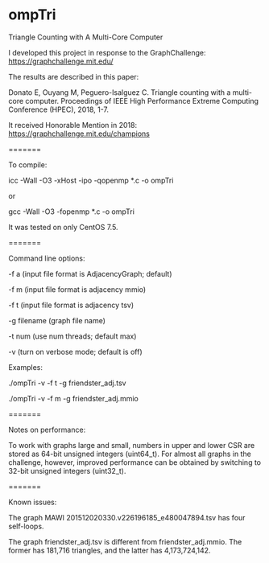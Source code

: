 # ompTri
Triangle Counting with A Multi-Core Computer

I developed this project in response to the GraphChallenge: https://graphchallenge.mit.edu/

The results are described in this paper:

Donato E, Ouyang M, Peguero-Isalguez C.  Triangle counting with a multi-core computer.  Proceedings of IEEE High Performance Extreme Computing Conference (HPEC), 2018, 1-7.

It received Honorable Mention in 2018: https://graphchallenge.mit.edu/champions

=======

To compile:

icc -Wall -O3 -xHost -ipo -qopenmp *.c -o ompTri

or

gcc -Wall -O3 -fopenmp *.c -o ompTri

It was tested on only CentOS 7.5.

=======

Command line options:

-f a (input file format is AdjacencyGraph; default)

-f m (input file format is adjacency mmio)

-f t (input file format is adjacency tsv)

-g filename (graph file name)

-t num (use num threads; default max)

-v (turn on verbose mode; default is off)

Examples:

./ompTri -v -f t -g friendster_adj.tsv

./ompTri -v -f m -g friendster_adj.mmio

=======

Notes on performance:

To work with graphs large and small, numbers in upper and lower CSR are stored as 64-bit unsigned integers (uint64_t).  For almost all graphs in the challenge, however, improved performance can be obtained by switching to 32-bit unsigned integers (uint32_t).

=======

Known issues:

The graph MAWI 201512020330.v226196185_e480047894.tsv has four self-loops.

The graph friendster_adj.tsv is different from friendster_adj.mmio.  The former has 181,716 triangles, and the latter has 4,173,724,142.
